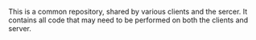 This is a common repository, shared by various clients and the sercer. It contains all code that may need to be performed on both the clients and server.
